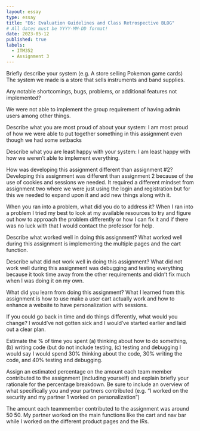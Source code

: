 ```yaml
---
layout: essay
type: essay
title: "E6: Evaluation Guidelines and Class Retrospective BLOG"
# All dates must be YYYY-MM-DD format!
date: 2023-05-12
published: true
labels:
  - ITM352
  - Assignment 3
---
```

Briefly describe your system (e.g. A store selling Pokemon game cards)
<br />
The system we made is a store that sells instruments and band supplies.

Any notable shortcomings, bugs, problems, or additional features not implemented?

We were not able to implement the group requirement of having admin users among other things.

Describe what you are most proud of about your system:
I am most proud of how we were able to put together something in this assignment even though we had some setbacks

Describe what you are least happy with your system:
I am least happy with how we weren’t able to implement everything.

How was developing this assignment different than assignment #2?
Developing this assignment was different than assignment 2 because of the use of cookies and sessions we needed. It required a different mindset from assignment two where we were just using the login and registration but for this we needed to expand upon it and add new things along with it.

When you ran into a problem, what did you do to address it?
When I ran into a problem I tried my best to look at my available resources to try and figure out how to approach the problem differently or how I can fix it and if there was no luck with that I would contact the professor for help.

Describe what worked well in doing this assignment?
What worked well during this assignment is implementing the multiple pages and the cart function. 

Describe what did not work well in doing this assignment?
What did not work well during this assignment was debugging and testing everything because it took time away from the other requirements and didn’t fix much when I was doing it on my own.

What did you learn from doing this assignment?
What I learned from this assignment is how to use make a user cart actually work and how to enhance a website to have personalization with sessions.

If you could go back in time and do things differently, what would you change?
I would’ve not gotten sick and I would’ve started earlier and laid out a clear plan.

Estimate the % of time you spent (a) thinking about how to do something, (b) writing code (but do not include testing, (c) testing and debugging
I would say I would spend 30%   thinking about the code,  30%  writing the code, and  40%  testing and debugging.

Assign an estimated percentage on the amount each team member contributed to the assignment (including yourself) and explain briefly your rationale for the percentage breakdown. Be sure to include an overview of what specifically you and your partners contributed (e.g. “I worked on the security and my partner 1 worked on personalization”)

The amount each teammember contributed to the assignment was around 50 50. My partner worked on the main functions like the cart and nav bar while I worked on the different product pages and the IRs.
